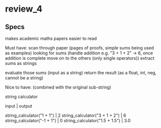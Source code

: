 # review_4

## Specs

makes academic maths papers easier to read


Must have:
scan through paper (pages of proofs, simple sums being used as examples)
looking for sums (handle addition e.g. "3 + 1 + 2" -> 6, once addition is complete move on to the others (only single operators))
extract sums as strings 


evaluate those sums (input as a string)
return the result (as a float, int, neg, cannot be a string)

Nice to have:
(combined with the original sub-string)


string calculator


input | output

string_calculator("1 + 1") | 2
string_calculator("3 + 1 + 2") | 6
string_calculator("-1 + 1") | 0
string_calculator("1.5 + 1.5") | 3.0


